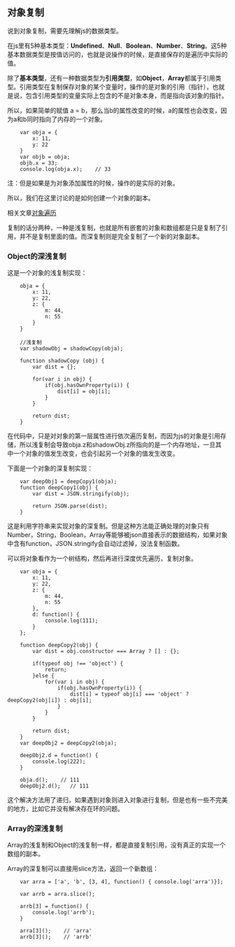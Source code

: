 ## 对象复制

说到对象复制，需要先理解js的数据类型。

在js里有5种基本类型：**Undefined**、**Null**、**Boolean**、**Number**、**String**。这5种基本数据类型是按值访问的，也就是说操作的时候，是直接保存的是遍历中实际的值。

除了**基本类型**，还有一种数据类型为**引用类型**，如**Object**，**Array**都属于引用类型。引用类型在复制保存对象的某个变量时，操作的是对象的引用（指针），也就是说，包含引用类型的变量实际上包含的不是对象本身，而是指向该对象的指针。

所以，如果简单的赋值 a = b，那么当b的属性改变的时候，a的属性也会改变，因为a和b同时指向了内存的一个对象。

```
    var obja = {
        x: 11,
        y: 22
    }
    var objb = obja;
    objb.x = 33;
    console.log(obja.x);    // 33
```

注：但是如果是为对象添加属性的时候，操作的是实际的对象。

所以，我们在这里讨论的是如何创建一个对象的副本。

相关文章[对象遍历](https://github.com/yukiyuki1900/JStalk/tree/master/%E5%AF%B9%E8%B1%A1%E9%81%8D%E5%8E%86)

复制的话分两种，一种是浅复制，也就是所有嵌套的对象和数组都是只是复制了引用，并不是复制里面的值。而深复制则是完全复制了一个新的对象副本。

### Object的深浅复制

这是一个对象的浅复制实现：

```
    obja = {
        x: 11,
        y: 22,
        z: {
            m: 44,
            n: 55
        }
    }

    //浅复制
    var shadowObj = shadowCopy(obja);

    function shadowCopy (obj) {
        var dist = {};

        for(var i in obj) {
            if(obj.hasOwnProperty(i)) {
                dist[i] = obj[i];
            }
        }

        return dist;
    }

```

在代码中，只是对对象的第一层属性进行依次遍历复制，而因为js的对象是引用存储，所以浅复制会导致obja.z和shadowObj.z所指向的是一个内存地址，一旦其中一个对象的值发生改变，也会引起另一个对象的值发生改变。

下面是一个对象的深复制实现：
```
    var deepObj1 = deepCopy1(obja);
    function deepCopy1(obj) {
        var dist = JSON.stringify(obj);

        return JSON.parse(dist);
    }

```
这是利用字符串来实现对象的深复制。但是这种方法能正确处理的对象只有Number，String，Boolean，Array等能够被json直接表示的数据结构，如果对象中含有function，JSON.stringify会自动过滤掉，没法复制函数。

可以将对象看作为一个树结构，然后再进行深度优先遍历，复制对象。

```
    var obja = {
        x: 11,
        y: 22,
        z: {
            m: 44,
            n: 55
        },
        d: function() {
            console.log(111);
        }
    };

    function deepCopy2(obj) {
        var dist = obj.constructor === Array ? [] : {};

        if(typeof obj !== 'object') {
            return;
        }else {
            for(var i in obj) {
                if(obj.hasOwnProperty(i)) {
                    dist[i] = typeof obj[i] === 'object' ? deepCopy2(obj[i]) : obj[i];
                }
            }
        }

        return dist;
    }
    var deepObj2 = deepCopy2(obja);

    deepObj2.d = function() {
        console.log(222);
    }

    obja.d();    // 111
    deepObj2.d();   // 111

```

这个解决方法用了递归，如果遇到对象则进入对象进行复制，但是也有一些不完美的地方，比如它并没有解决存在环的问题。

### Array的深浅复制

Array的浅复制和Object的浅复制一样，都是直接复制引用，没有真正的实现一个数组的副本。

Array的深复制可以直接用slice方法，返回一个新数组：

```
    var arra = ['a', 'b', [3, 4], function() { console.log('arra')}];

    var arrb = arra.slice();

    arrb[3] = function() {
        console.log('arrb');
    }

    arra[3]();    // 'arra'
    arrb[3]();    // 'arrb'

```


